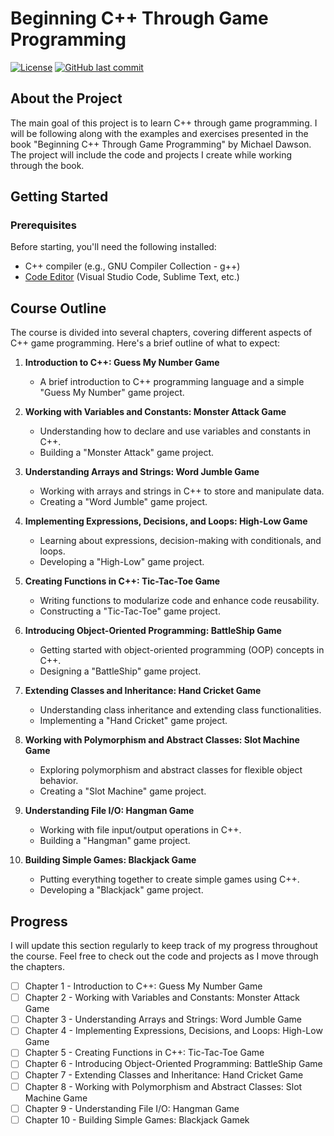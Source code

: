 # Beginning C++ Through Game Programming

[![License](https://img.shields.io/badge/license-Cengage_Learning-blue.svg)](LICENSE)
[![GitHub last commit](https://img.shields.io/github/last-commit/Brynner03/Beginning-Cpp-Through-Game-Programming)](https://github.com/Brynner03/Beginning-Cpp-Through-Game-Programming/commits/main)

## About the Project

The main goal of this project is to learn C++ through game programming. I will be following along with the examples and exercises presented in the book "Beginning C++ Through Game Programming" by Michael Dawson. The project will include the code and projects I create while working through the book.

## Getting Started

### Prerequisites

Before starting, you'll need the following installed:

- C++ compiler (e.g., GNU Compiler Collection - g++)
- [Code Editor](https://code.visualstudio.com/) (Visual Studio Code, Sublime Text, etc.)

## Course Outline

The course is divided into several chapters, covering different aspects of C++ game programming. Here's a brief outline of what to expect:

1. **Introduction to C++: Guess My Number Game**
   - A brief introduction to C++ programming language and a simple "Guess My Number" game project.

2. **Working with Variables and Constants: Monster Attack Game**
   - Understanding how to declare and use variables and constants in C++.
   - Building a "Monster Attack" game project.

3. **Understanding Arrays and Strings: Word Jumble Game**
   - Working with arrays and strings in C++ to store and manipulate data.
   - Creating a "Word Jumble" game project.

4. **Implementing Expressions, Decisions, and Loops: High-Low Game**
   - Learning about expressions, decision-making with conditionals, and loops.
   - Developing a "High-Low" game project.

5. **Creating Functions in C++: Tic-Tac-Toe Game**
   - Writing functions to modularize code and enhance code reusability.
   - Constructing a "Tic-Tac-Toe" game project.

6. **Introducing Object-Oriented Programming: BattleShip Game**
   - Getting started with object-oriented programming (OOP) concepts in C++.
   - Designing a "BattleShip" game project.

7. **Extending Classes and Inheritance: Hand Cricket Game**
   - Understanding class inheritance and extending class functionalities.
   - Implementing a "Hand Cricket" game project.

8. **Working with Polymorphism and Abstract Classes: Slot Machine Game**
   - Exploring polymorphism and abstract classes for flexible object behavior.
   - Creating a "Slot Machine" game project.

9. **Understanding File I/O: Hangman Game**
   - Working with file input/output operations in C++.
   - Building a "Hangman" game project.

10. **Building Simple Games: Blackjack Game**
    - Putting everything together to create simple games using C++.
    - Developing a "Blackjack" game project.

## Progress

I will update this section regularly to keep track of my progress throughout the course. Feel free to check out the code and projects as I move through the chapters.

- [ ] Chapter 1 - Introduction to C++: Guess My Number Game
- [ ] Chapter 2 - Working with Variables and Constants: Monster Attack Game
- [ ] Chapter 3 - Understanding Arrays and Strings: Word Jumble Game
- [ ] Chapter 4 - Implementing Expressions, Decisions, and Loops: High-Low Game
- [ ] Chapter 5 - Creating Functions in C++: Tic-Tac-Toe Game
- [ ] Chapter 6 - Introducing Object-Oriented Programming: BattleShip Game
- [ ] Chapter 7 - Extending Classes and Inheritance: Hand Cricket Game
- [ ] Chapter 8 - Working with Polymorphism and Abstract Classes: Slot Machine Game
- [ ] Chapter 9 - Understanding File I/O: Hangman Game
- [ ] Chapter 10 - Building Simple Games: Blackjack Gamek

